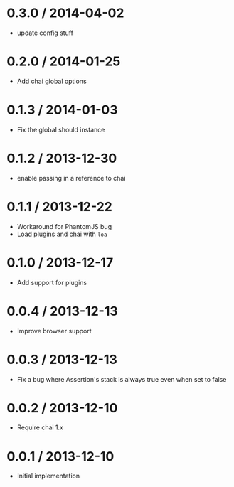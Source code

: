 
0.3.0 / 2014-04-02
==================

 * update config stuff

0.2.0 / 2014-01-25
==================

  * Add chai global options

0.1.3 / 2014-01-03
==================

  * Fix the global should instance

0.1.2 / 2013-12-30
==================

* enable passing in a reference to chai

0.1.1 / 2013-12-22
==================

  * Workaround for PhantomJS bug
  * Load plugins and chai with `loa`

0.1.0 / 2013-12-17
==================

  * Add support for plugins

0.0.4 / 2013-12-13
==================

  * Improve browser support

0.0.3 / 2013-12-13
==================

  * Fix a bug where Assertion's stack is always true even when set to false

0.0.2 / 2013-12-10
==================

  * Require chai 1.x

0.0.1 / 2013-12-10
==================

  * Initial implementation
